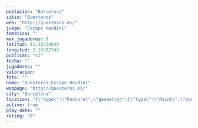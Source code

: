 ```yaml
---
poblacion: "Barcelona"
sitio: "Questeros"
web: "http://questeros.es/"
juego: "Escape Houdini"
tematica: ""
max_jugadores: 5
latitud: 41.38334840
longitud: 2.15582740
publicar: "si"
fecha: ""
jugadores: ""
valoracion: 
foto: ""
name: "Questeros-Escape Houdini"
webpage: "http://questeros.es/"
city: "Barcelona"
location: "{\"type\":\"Feature\",\"geometry\":{\"type\":\"Point\",\"coordinates\":[41.3833484,2.1558274]}}"
active: true
play_date: ""
rating: "0"
---
```

